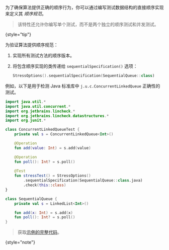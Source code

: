 [//]: # (title: 顺序规范)

为了确保算法提供正确的顺序行为，你可以通过编写测试数据结构的直接顺序实现来定义其 _顺序规范_。

> 该特性还允许你编写单个测试，而不是两个独立的顺序测试和并发测试。
>
{style="tip"}

为验证算法提供顺序规范：

1. 实现所有测试方法的顺序版本。
2. 将包含顺序实现的类传递给 `sequentialSpecification()` 选项：

   ```kotlin
   StressOptions().sequentialSpecification(SequentialQueue::class)
   ```

例如，以下是用于检测 Java 标准库中 `j.u.c.ConcurrentLinkedQueue` 正确性的测试。

```kotlin
import java.util.*
import java.util.concurrent.*
import org.jetbrains.lincheck.*
import org.jetbrains.lincheck.datastructures.*
import org.junit.*

class ConcurrentLinkedQueueTest {
    private val s = ConcurrentLinkedQueue<Int>()

    @Operation
    fun add(value: Int) = s.add(value)

    @Operation
    fun poll(): Int? = s.poll()
   
    @Test
    fun stressTest() = StressOptions()
        .sequentialSpecification(SequentialQueue::class.java)
        .check(this::class)
}

class SequentialQueue {
    private val s = LinkedList<Int>()

    fun add(x: Int) = s.add(x)
    fun poll(): Int? = s.poll()
}
```

> 获取[示例的完整代码](https://github.com/JetBrains/lincheck/blob/master/src/jvm/test-lincheck-integration/org/jetbrains/lincheck_test/guide/ConcurrentLinkedQueueTest.kt)。
>
{style="note"}